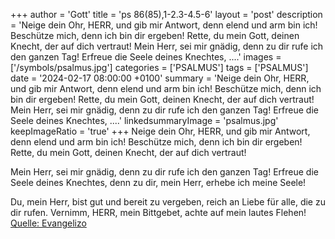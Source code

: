 +++
author = 'Gott'
title = 'ps 86(85),1-2.3-4.5-6'
layout = 'post'
description = 'Neige dein Ohr, HERR, und gib mir Antwort,  denn elend und arm bin ich! Beschütze mich, denn ich bin dir ergeben!  Rette, du mein Gott, deinen Knecht, der auf dich vertraut!  Mein Herr, sei mir gnädig,  denn zu dir rufe ich den ganzen Tag! Erfreue die Seele deines Knechtes,  ....'
images = ['/symbols/psalmus.jpg']
categories = ['PSALMUS']
tags = ['PSALMUS']
date = '2024-02-17 08:00:00 +0100'
summary = 'Neige dein Ohr, HERR, und gib mir Antwort,  denn elend und arm bin ich! Beschütze mich, denn ich bin dir ergeben!  Rette, du mein Gott, deinen Knecht, der auf dich vertraut!  Mein Herr, sei mir gnädig,  denn zu dir rufe ich den ganzen Tag! Erfreue die Seele deines Knechtes,  ....'
linkedsummaryImage = 'psalmus.jpg'
keepImageRatio = 'true'
+++
Neige dein Ohr, HERR, und gib mir Antwort, 
denn elend und arm bin ich!
Beschütze mich, denn ich bin dir ergeben! 
Rette, du mein Gott, deinen Knecht, der auf dich vertraut!

Mein Herr, sei mir gnädig, 
denn zu dir rufe ich den ganzen Tag!
Erfreue die Seele deines Knechtes, 
denn zu dir, mein Herr, erhebe ich meine Seele!

Du, mein Herr, bist gut und bereit zu vergeben,
 reich an Liebe für alle, die zu dir rufen.<!--more-->
Vernimm, HERR, mein Bittgebet, 
achte auf mein lautes Flehen!<br> [Quelle: Evangelizo](https://evangeliumtagfuertag.org/DE/gospel)